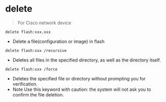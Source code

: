 # delete

> For Cisco network device

`delete flash:xxx.xxx`

- Delete a file(configuration or image) in flash

`delete flash:xxx /recursive`

- Deletes all files in the specified directory, as well as the directory itself.

`delete flash:xxx /force`

- Deletes the specified file or directory without prompting you for verification.
- Note Use this keyword with caution: the system will not ask you to confirm the file deletion.
